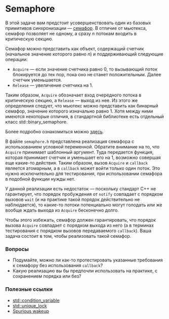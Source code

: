 # Semaphore

В этой задаче вам предстоит усовершенствовать один из базовых примитивов
синхронизации — [семафор](https://en.cppreference.com/w/cpp/thread/counting_semaphore). В отличие от мьютекса, семафор позволяет не одному, а сразу $n$ потокам входить в критическую секцию.

Семафор можно представить как объект, содержащий счетчик (начальное значение которого равно $n$) и поддерживающий следующие операции:
* `Acquire` — если значение счетчика равно 0, то вызывающий поток блокируется до тех пор, пока оно не станет положительным. Далее счетчик уменьшается.
* `Release` — увеличение счетчика на 1.

Таким образом, `Acquire` обозначает вход очередного потока в критическую секцию, а `Release` — выход из нее.
Из этого же определения следует, что мьютекс можно представить как бинарный семафор, значение которого изначально равно 1. Хотя между ними имеются некоторые отличия, в стандартной библиотеке есть отдельный класс std::binary_semaphore.

Более подробно ознакомиться можно [здесь](https://en.wikipedia.org/wiki/Semaphore_(programming)).

В файле `semaphore.h` представлена реализация семафора с использованием условной переменной. Обратите внимание на то, что `Acquire` принимает шаблонный аргумент.
Туда передается функция, которая принимает счетчик и уменьшает его на 1, возможно совершая еще какие-то действия.
Таким образом, вызов `Acquire` и `callback` является атомарным, а в `callback` может войти только один поток.
Это нужно исключительно для тестирования, при использовании семафора в подобной функции нужды нет.

У данной реализации есть недостаток — поскольку стандарт C++ не гарантирует, что порядок пробуждения от `notify` совпадает с порядком вызовов
`wait` (и на практике такой порядок действительно не наблюдается), то какие-то потоки потенциально могут голодать или же вообще ждать выхода из `Acquire` бесконечно долго.

Чтобы этого избежать, семафор должен гарантировать, что порядок вызова `Acquire` совпадает с порядком выхода из него (а в терминах тестирования с порядком вызовов передаваемого `callback`).
Ваша задача состоит в том, чтобы реализовать такой семафор.

### Вопросы

* Подумайте, можно ли как-то протестировать указанные требования к семафору без использования `callback`?
* Какую реализацию вы бы предпочли использовать на практике, с сохранением порядка или без?

### Полезные ссылки
* [std::condition_variable](https://en.cppreference.com/w/cpp/thread/condition_variable)
* [std::unique_lock](https://en.cppreference.com/w/cpp/thread/unique_lock)
* [Spurious wakeup](https://en.wikipedia.org/wiki/Spurious_wakeup)

